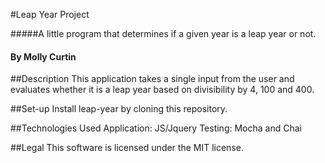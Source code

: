 #Leap Year Project

#####A little program that determines if a given year is a leap year or not.

#### By Molly Curtin

##Description
This application takes a single input from the user and evaluates whether it is
a leap year based on divisibility by 4, 100 and 400.

##Set-up
Install leap-year by cloning this repository.

##Technologies Used
Application: JS/Jquery
Testing: Mocha and Chai

##Legal
This software is licensed under the MIT license.
